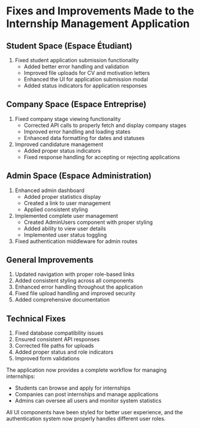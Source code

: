# Fixes and Improvements Made to the Internship Management Application

## Student Space (Espace Étudiant)
1. Fixed student application submission functionality
   - Added better error handling and validation
   - Improved file uploads for CV and motivation letters
   - Enhanced the UI for application submission modal
   - Added status indicators for application responses

## Company Space (Espace Entreprise)
1. Fixed company stage viewing functionality
   - Corrected API calls to properly fetch and display company stages
   - Improved error handling and loading states
   - Enhanced data formatting for dates and statuses
2. Improved candidature management
   - Added proper status indicators
   - Fixed response handling for accepting or rejecting applications

## Admin Space (Espace Administration)
1. Enhanced admin dashboard
   - Added proper statistics display
   - Created a link to user management
   - Applied consistent styling
2. Implemented complete user management
   - Created AdminUsers component with proper styling
   - Added ability to view user details
   - Implemented user status toggling
3. Fixed authentication middleware for admin routes

## General Improvements
1. Updated navigation with proper role-based links
2. Added consistent styling across all components
3. Enhanced error handling throughout the application
4. Fixed file upload handling and improved security
5. Added comprehensive documentation

## Technical Fixes
1. Fixed database compatibility issues
2. Ensured consistent API responses
3. Corrected file paths for uploads
4. Added proper status and role indicators
5. Improved form validations

The application now provides a complete workflow for managing internships:
- Students can browse and apply for internships
- Companies can post internships and manage applications
- Admins can oversee all users and monitor system statistics

All UI components have been styled for better user experience, and the authentication system now properly handles different user roles.

